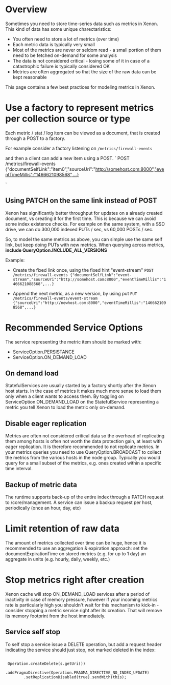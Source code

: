 # Overview

Sometimes you need to store time-series data such as metrics in Xenon. This kind of data has some unique charectaristics:
* You often need to store a lot of metrics (over time)
* Each metric data is typically very small
* Most of the metrics are never or seldom read - a small portion of them need to be fetched on-demand for some analysis
* The data is not considered critical - losing some of it in case of a catastrophic failure is typically considered OK
* Metrics are often aggregated so that the size of the raw data can be kept reasonable

This page contains a few best practices for modeling metrics in Xenon.

# Use a factory to represent metrics per collection source or type

Each metric / stat / log item can be viewed as a document, that is created through a POST to a factory. 

For example consider a factory listening on
`
/metrics/firewall-events
`

and then a client can add a new item using a POST. 
`
POST /metrics/firewall-events
{"documentSelfLink":"item0","sourceUri":"http://somehost.com:8000","eventTimeMillis":"1466621098568",...}

`
## Using PATCH on the same link instead of POST

Xenon has significantly better throughput for updates on a already created document, vs creating it for the first time. This is because we can avoid some index existence checks. For example on the same system, with a SSD drive, we can do 300,000 indexed PUTs / sec, vs 60,000 POSTs / sec.

So, to model the same metrics as above, you can simple use the same self link, but keep doing PUTs with new metrics. When querying across metrics, **include QueryOption.INCLUDE_ALL_VERSIONS**

Example:
 * Create the fixed link once, using the fixed hint "event-stream"
`
POST /metrics/firewall-events
{"documentSelfLink":"event-stream","sourceUri":"http://somehost.com:8000","eventTimeMillis":"1466621088568",...}
`

 * Append the next metric, as a new version, by using put
`
PUT /metrics/firewall-events/event-stream
{"sourceUri":"http://newhost.com:8000","eventTimeMillis":"1466621098568",...}
`
# Recommended Service Options 

The service representing the metric item should be marked with:
 * ServiceOption.PERSISTANCE
 * ServiceOption.ON_DEMAND_LOAD

## On demand load
StatefulServices are usually started by a factory shortly after the Xenon host starts. In the case of metrics it makes much more sense to load them only when a client wants to access them. By toggling on ServiceOption.ON_DEMAND_LOAD on the StatefulService representing a metric you tell Xenon to load the metric only on-demand.

## Disable eager replication
Metrics are often not considered critical data so the overhead of replicating them among hosts is often not worth the data protection gain, at least with eager replication. It is therefore recommended to not replicate metrics. In your metrics queries you need to use QueryOption.BROADCAST to collect the metrics from the various hosts in the node group. Typically you would query for a small subset of the metrics, e.g. ones created within a specific time interval.

## Backup of metric data

The runtime supports back-up of the entire index through a PATCH request to /core/management. A service can issue a backup request per host, periodically (once an hour, day, etc)

# Limit retention of raw data
The amount of metrics collected over time can be huge, hence it is recommended to use an aggregation & expiration approach: set the documentExpirationTime on stored metrics (e.g. for up to 1 day) an aggregate in units (e.g. hourly, daily, weekly, etc.)

# Stop metrics right after creation
Xenon cache will stop ON_DEMAND_LOAD services after a period of inactivity in case of memory pressure, however if your incoming metrics rate is particularly high you shouldn't wait for this mechanism to kick-in - consider stopping a metric service right after its creation. That will remove its memory footprint from the host immediately.

## Service self stop
To self stop a service issue a DELETE operation, but add a request header indicating the service should just stop, not marked deleted in the index:

```

 Operation.createDelete(s.getUri())
        .addPragmaDirective(Operation.PRAGMA_DIRECTIVE_NO_INDEX_UPDATE)
        .setReplicationDisabled(true).sendWith(this);

```
